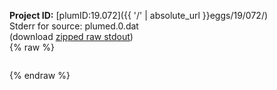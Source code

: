 **Project ID:** [plumID:19.072]({{ '/' | absolute_url }}eggs/19/072/)  
Stderr for source:  plumed.0.dat   
(download [zipped raw stdout](plumed.0.dat.plumed_master.stdout.txt.zip))  
{% raw %}
<pre>
</pre>
{% endraw %}
